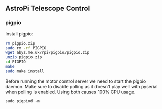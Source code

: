 ## AstroPi Telescope Control

### pigpio

Install pigpio:

```bash
rm pigpio.zip
sudo rm -rf PIGPIO
wget abyz.me.uk/rpi/pigpio/pigpio.zip
unzip pigpio.zip
cd PIGPIO
make
sudo make install
```

Before running the motor control server we need to start the pigpio daemon. Make sure to disable polling as it doesn't play well with pyserial when polling is enabled. Using both causes 100% CPU usage.

```
sudo pigpiod -m
```